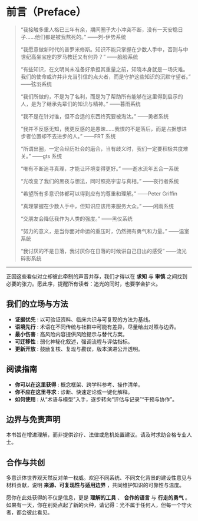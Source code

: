 # 前言（Preface）

> “我接触多重人格已三年有余，期间圈子大小冲突不断，没有一天安稳日子……他们都是被我熬死的。” ——刿-伊势系统
>
> “我愿意做新时代的普罗米修斯。知识不能只掌握在少数人手中，否则与中世纪高坐宝座的罗马教廷又有何异？” ——脸脸系统
>
> “有些知识，在文明尚未准备好承担其重量之前，知晓本身就是一场灾难。我们的使命或许并非充当引信的点火者，而是守护这些知识的沉默守望者。” ——弦羽系统
>
> “我们所做的，不是为了名利，而是为了帮助所有能够在这里得到启示的人，是为了继承先辈们的知识与精神。” ——暮雨系统
>
> “我不是在针对谁，但不合适的东西终究要被淘汰。” ——勇者系统
>
> “我并不反感无知，我更反感的是愚昧……我恨的不是落后，而是占据想进步者位置却不去进步的人。” ——FRT 系统
>
> “所谓出圈，一定会经历社会的磨合，当有歧义时，我们一定要积极共度难关。” ——gts 系统
>
> “唯有不断追寻真理，才能让环境变得更好。” ——逝水流年五合一系统
>
> “光改变了我们的黑夜与想法，同时照亮宇宙与真相。” ——夜行者系统
>
> “希望所有多意识体都可以得到应有的尊重和理解。” ——Peter Griffin
>
> “真理掌握在少数人手中，但知识应该用来服务大众。” ——闲雨系统
>
> “交朋友会降低我作为人类的强度。” ——黑仪系统
>
> “努力的意义，是当你面对命运的重压时，仍然拥有勇气和力量。” ——温室系统
>
> “我讨厌的不是日落，我讨厌你在日落的时候讲自己日出的感受” ——流光碎影系统

---

正因这些看似对立却彼此牵制的声音并存，我们才得以在 **求知** 与 **审慎** 之间找到必要的张力。愿此序，提醒所有读者：追光的同时，也要学会护火。

## 我们的立场与方法

- **证据优先** : 以可验证资料、临床共识与可复现的方法为基线。
- **语境先行** : 术语在不同传统与社群中可能有差异，尽量给出对照与边界。
- **最小伤害** : 高风险内容提供风险提示与替代方案。
- **可迁移性** : 弱化神秘化叙述，强调流程与评估指标。
- **更新开放** : 鼓励复核、复现与勘误，版本演进公开透明。

## 阅读指南

- **你可以在这里获得** : 概念框架、跨学科参考、操作清单。
- **你不应在这里寻求** : 诊断、快速定论或一键化解释。
- **如何使用** : 从“术语与模型”入手，逐步转向“评估与记录”“干预与协作”。

## 边界与免责声明

本书旨在增进理解，而非提供诊疗、法律或危机处置建议。请及时求助合格专业人士。

## 合作与共创

多意识体世界观天然反对单一权威。欢迎不同系统、不同文化背景的建设性意见与材料贡献，说明 **来源、可复现性与适用边界** ，共同维护知识的可靠性与温度。

愿你在此处获得的不仅是信息，更是 **理解的工具** 、 **合作的语言** 与 **行走的勇气** 。
如果有一天，你在别处点起了新的火种，请记得：光不属于任何人，但每一个守火者，都会彼此看见。
